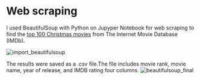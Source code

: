 # Web scraping


I used BeautifulSoup with Python on Jupyper Notebook  for web scraping  to find the [top 100 Christmas movies](https://www.imdb.com/list/ls000096828/
) from The Internet Movie Database (IMDb).

![import_beautifulsoup](https://github.com/user-attachments/assets/c04ea7c0-d0c2-473b-9871-7511ce2ee05c)

The results were saved as a .csv file.The  file includes movie rank, movie name, year of release, and IMDB rating four columns.
![beautifulsoup_final](https://github.com/user-attachments/assets/5dc0a701-5f9c-46e2-9424-75550f185ed9)
